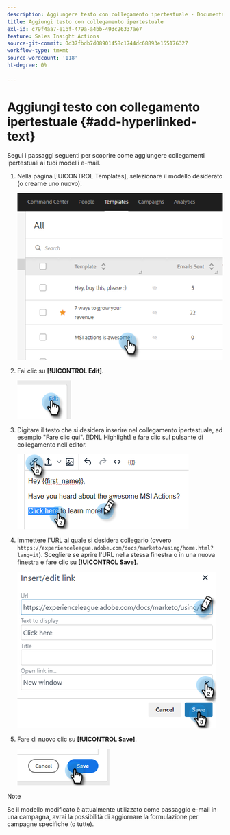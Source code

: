 ```yaml
---
description: Aggiungere testo con collegamento ipertestuale - Documentazione di Marketo - Documentazione del prodotto
title: Aggiungi testo con collegamento ipertestuale
exl-id: c79f4aa7-e1bf-479a-a4bb-493c26337ae7
feature: Sales Insight Actions
source-git-commit: 0d37fbdb7d08901458c1744dc68893e155176327
workflow-type: tm+mt
source-wordcount: '118'
ht-degree: 0%

---
```


# Aggiungi testo con collegamento ipertestuale {#add-hyperlinked-text}

Segui i passaggi seguenti per scoprire come aggiungere collegamenti ipertestuali ai tuoi modelli e-mail.

1. Nella pagina [!UICONTROL Templates], selezionare il modello desiderato (o crearne uno nuovo).

   ![](assets/add-hyperlinked-text-1.png)

1. Fai clic su **[!UICONTROL Edit]**.

   ![](assets/add-hyperlinked-text-2.png)

1. Digitare il testo che si desidera inserire nel collegamento ipertestuale, ad esempio &quot;Fare clic qui&quot;. [!DNL Highlight] e fare clic sul pulsante di collegamento nell&#39;editor.

   ![](assets/add-hyperlinked-text-3.png)

1. Immettere l&#39;URL al quale si desidera collegarlo (ovvero `https://experienceleague.adobe.com/docs/marketo/using/home.html?lang=it`). Scegliere se aprire l&#39;URL nella stessa finestra o in una nuova finestra e fare clic su **[!UICONTROL Save]**.

   ![](assets/add-hyperlinked-text-4.png)

1. Fare di nuovo clic su **[!UICONTROL Save]**.

   ![](assets/add-hyperlinked-text-5.png)

>[!NOTE]
>
>Se il modello modificato è attualmente utilizzato come passaggio e-mail in una campagna, avrai la possibilità di aggiornare la formulazione per campagne specifiche (o tutte).

